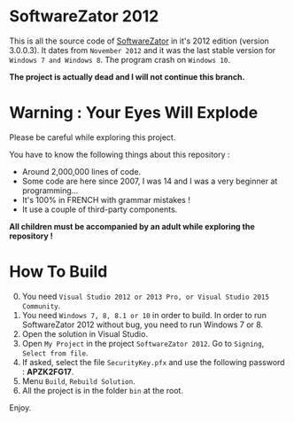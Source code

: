 # SoftwareZator 2012

This is all the source code of [SoftwareZator](http://softwarezator.velersoftware.com/) in it's 2012 edition (version 3.0.0.3). It dates from `November 2012` and it was the last stable version for `Windows 7 and Windows 8`. The program crash on `Windows 10`.

**The project is actually dead and I will not continue this branch.**


# Warning : Your Eyes Will Explode

Please be careful while exploring this project.

You have to know the following things about this repository :
* Around 2,000,000 lines of code.
* Some code are here since 2007, I was 14 and I was a very beginner at programming...
* It's 100% in FRENCH with grammar mistakes !
* It use a couple of third-party components.

**All children must be accompanied by an adult while exploring the repository !**


# How To Build

0. You need `Visual Studio 2012 or 2013 Pro, or Visual Studio 2015 Community`.
0. You need `Windows 7, 8, 8.1 or 10` in order to build. In order to run SoftwareZator 2012 without bug, you need to run Windows 7 or 8.
0. Open the solution in Visual Studio.
0. Open `My Project` in the project `SoftwareZator 2012`. Go to `Signing`, `Select from file`.
0. If asked, select the file `SecurityKey.pfx` and use the following password : **APZK2FG17**.
0. Menu `Build`, `Rebuild Solution`.
0. All the project is in the folder `bin` at the root.

Enjoy.
